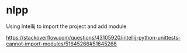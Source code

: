 # nlpp


Using Intellij to import the project and add module

https://stackoverflow.com/questions/43105920/intellij-python-unittests-cannot-import-modules/51645266#51645266